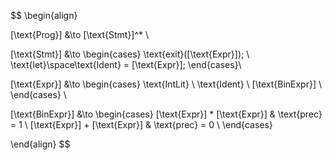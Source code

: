 $$
\begin{align}

[\text{Prog}] &\to [\text{Stmt}]^* \\

[\text{Stmt}] &\to 
	\begin{cases}
		\text{exit}([\text{Expr}]); \\
		\text{let}\space\text{Ident} = [\text{Expr}];
	\end{cases}\\

[\text{Expr}] &\to 
	\begin{cases}
		\text{IntLit} \\
		\text{Ident}  \\
        [\text{BinExpr}] \\
	\end{cases} \\

[\text{BinExpr}] &\to 
    \begin{cases}
         [\text{Expr}] * [\text{Expr}] & \text{prec} = 1 \\
         [\text{Expr}] + [\text{Expr}] & \text{prec} = 0 \\
    \end{cases}

\end{align}
$$
